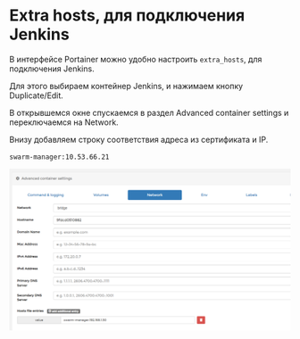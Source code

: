 # Extra hosts, для подключения Jenkins

В интерфейсе Portainer можно удобно настроить `extra_hosts`, для подключения Jenkins.

Для этого выбираем контейнер Jenkins, и нажимаем кнопку Duplicate/Edit.

В открывшемся окне спускаемся в раздел Advanced container settings и переключаемся на Network.

Внизу добавляем строку соответствия адреса из сертификата и IP.

```
swarm-manager:10.53.66.21
```
![Alt text](images/jenkins-extrahosts.png)
